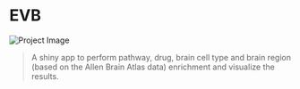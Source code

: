 # EVB
![Project Image](https://github.com/ACDBio/EnViBr/blob/main/EnViBr_scheme.png)
>A shiny app to perform pathway, drug, brain cell type and brain region (based on the Allen Brain Atlas data) enrichment and visualize the results.
